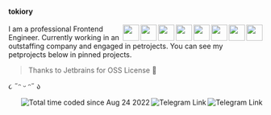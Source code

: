 #### tokiory

<div align="left">
  <img align="right" width="32px" src="https://cdn.jsdelivr.net/gh/devicons/devicon/icons/typescript/typescript-original.svg" />           
  <img align="right" width="32px" src="https://cdn.jsdelivr.net/gh/devicons/devicon/icons/javascript/javascript-original.svg" />
  <img align="right" width="32px" src="https://cdn.jsdelivr.net/gh/devicons/devicon/icons/go/go-original.svg" />
  <img align="right" width="32px" src="https://cdn.jsdelivr.net/gh/devicons/devicon@latest/icons/c/c-original.svg" />
  <img align="right" width="32px" src="https://cdn.jsdelivr.net/gh/devicons/devicon@latest/icons/zig/zig-original.svg" />
</div>

<div align="left">
  <img align="right" width="32px" src="https://cdn.jsdelivr.net/gh/devicons/devicon/icons/vuejs/vuejs-original.svg" />
<img align="right" width="32px" src="https://cdn.jsdelivr.net/gh/devicons/devicon/icons/react/react-original.svg" />

<img align="right" width="32px" src="https://cdn.jsdelivr.net/gh/devicons/devicon/icons/svelte/svelte-original.svg" />
</div>



I am a professional Frontend Engineer. Сurrently working in an outstaffing company and engaged in petrojects. You can see my petprojects below in pinned projects.

> Thanks to Jetbrains for OSS License 💖

૮ ˶ᵔ ᵕ ᵔ˶ ა

<!-- Badges -->
<a href="https://t.me/tokiory">
  <img align="right" src="https://img.shields.io/badge/Telegram-2CA5E0?style=default&logo=telegram&logoColor=white" alt="Telegram Link">
</a>

<a href="mailto:tokiory.personal@gmail.com">
  <img align="right" src="https://img.shields.io/badge/Gmail-D14836?style=default&logo=gmail&logoColor=white" alt="Telegram Link">
</a>

<a href="https://wakatime.com/@c66660f7-b6cb-48e9-a197-f57d968fb0d0">
  <img align="right" src="https://wakatime.com/badge/user/c66660f7-b6cb-48e9-a197-f57d968fb0d0.svg?style=default" alt="Total time coded since Aug 24 2022" />
</a>
